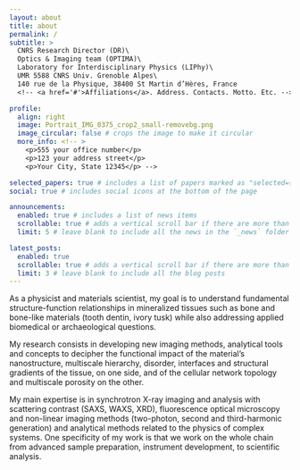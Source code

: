 ```yaml
---
layout: about
title: about
permalink: /
subtitle: >
  CNRS Research Director (DR)\
  Optics & Imaging team (OPTIMA)\
  Laboratory for Interdisciplinary Physics (LIPhy)\
  UMR 5588 CNRS Univ. Grenoble Alpes\
  140 rue de la Physique, 38400 St Martin d’Hères, France
  <!-- <a href='#'>Affiliations</a>. Address. Contacts. Motto. Etc. -->

profile:
  align: right
  image: Portrait_IMG_0375_crop2_small-removebg.png
  image_circular: false # crops the image to make it circular
  more_info: <!-- >
    <p>555 your office number</p>
    <p>123 your address street</p>
    <p>Your City, State 12345</p> -->

selected_papers: true # includes a list of papers marked as "selected={true}"
social: true # includes social icons at the bottom of the page

announcements:
  enabled: true # includes a list of news items
  scrollable: true # adds a vertical scroll bar if there are more than 3 news items
  limit: 5 # leave blank to include all the news in the `_news` folder

latest_posts:
  enabled: true
  scrollable: true # adds a vertical scroll bar if there are more than 3 new posts items
  limit: 3 # leave blank to include all the blog posts
---
```


As a physicist and materials scientist, my goal is to understand fundamental structure-function relationships in mineralized tissues such as bone and bone-like materials (tooth dentin, ivory tusk) while also addressing applied biomedical or archaeological questions.

My research consists in developing new imaging methods, analytical tools and concepts to decipher the functional impact of the material’s nanostructure, multiscale hierarchy, disorder, interfaces and structural gradients of the tissue, on one side, and of the cellular network topology and multiscale porosity on the other.

My main expertise is in synchrotron X-ray imaging and analysis with scattering contrast (SAXS, WAXS, XRD), fluorescence optical microscopy and non-linear imaging methods (two-photon, second and third-harmonic generation) and analytical methods related to the physics of complex systems. One specificity of my work is that we work on the whole chain from advanced sample preparation, instrument development, to scientific analysis.

<!-- Write your biography here. Tell the world about yourself. Link to your favorite [subreddit](http://reddit.com). You can put a picture in, too. The code is already in, just name your picture `prof_pic.jpg` and put it in the `img/` folder.

Put your address / P.O. box / other info right below your picture. You can also disable any of these elements by editing `profile` property of the YAML header of your `_pages/about.md`. Edit `_bibliography/papers.bib` and Jekyll will render your [publications page](/al-folio/publications/) automatically.

Link to your social media connections, too. This theme is set up to use [Font Awesome icons](https://fontawesome.com/) and [Academicons](https://jpswalsh.github.io/academicons/), like the ones below. Add your Facebook, Twitter, LinkedIn, Google Scholar, or just disable all of them. -->
